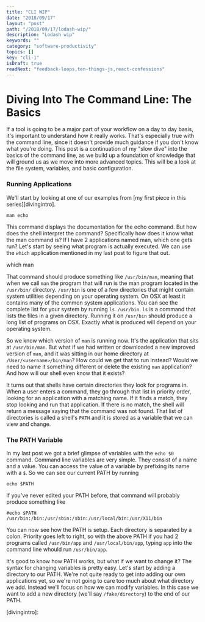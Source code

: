 ```yaml
---
title: "CLI WIP"
date: "2018/09/17"
layout: "post"
path: "/2018/09/17/lodash-wip/"
description: "Lodash wip"
keywords: ""
category: "software-productivity"
topics: []
key: "cli-1"
isDraft: true
readNext: "feedback-loops,ten-things-js,react-confessions"
---
```

# Diving Into The Command Line: The Basics

If a tool is going to be a major part of your workflow on a day to day basis, it's important to understand how it really works.  That's especially true with the command line, since it doesn't provide much guidance if you don't know what you're doing. This post is a continuation of my "slow dive" into the basics of the command line, as we build up a foundation of knowledge that will ground us as we move into more advanced topics. This will be a look at the file system, variables, and basic configuration.

### Running Applications

We'll start by looking at one of our examples from [my first piece in this series][divingintro].

    man echo

This command displays the documentation for the echo command.  But how does the shell interpret the command? Specifically how does it know what the man command is?  If I have 2 applications named man, which one gets run? Let's start by seeing what program is actually executed.  We can use the `which` application mentioned in my last post to figure that out.

   which man

That command should produce something like `/usr/bin/man`, meaning that when we call `man` the program that will run is the man program located in the `/usr/bin/` directory. `/usr/bin` is one of a few directories that might contain system utilities depending on your operating system.  On OSX at least it contains many of the common system applications.  You can see the complete list for your system by running `ls /usr/bin`. `ls` is a command that lists the files in a given directory. Running it on `/usr/bin` should produce a long list of programs on OSX.  Exactly what is produced will depend on your operating system.

So we know which version of `man` is running now.  It's the application that sits at `/usr/bin/man`.  But what if we had written or downloaded a new improved version of `man`, and it was sitting in our home directory at `/User/<username>/bin/man`?  How could we get that to run instead?  Would we need to name it something different or delete the existing `man` application?  And how will our shell even know that it exists?

It turns out that shells have certain directories they look for programs in.  When a user enters a command, they go through that list in priority order, looking for an application with a matching name.  If it finds a match, they stop looking and run that application.  If there is no match, the shell will return a message saying that the command was not found. That list of directories is called a shell's `PATH` and it is stored as a variable that we can view and change.

### The PATH Variable

In my last post we got a brief glimpse of variables with the `echo $0` command.  Command line variables are very simple.  They consist of a name and a value.  You can access the value of a variable by prefixing its name with a `$`.  So we can see our current PATH by running

    echo $PATH

If you've never edited your PATH before, that command will probably produce something like

    #echo $PATH
    /usr/bin:/bin:/usr/sbin:/sbin:/usr/local/bin:/usr/X11/bin

You can now see how the PATH is setup.  Each directory is separated by a colon.  Priority goes left to right, so with the above PATH if you had 2 programs called `/usr/bin/app` and `/usr/local/bin/app`, typing `app` into the command line whould run `/usr/bin/app`.

It's good to know how PATH works, but what if we want to change it? The syntax for changing variables is pretty easy.  Let's start by adding a directory to our PATH. We're not quite ready to get into adding our own applications yet, so we're not going to care too much about what directory we add.  Instead we'll focus on how we can modify variables.  In this case we want to add a new directory (we'll say `/fake/directory`) to the end of our PATH.
















[divingintro]:

